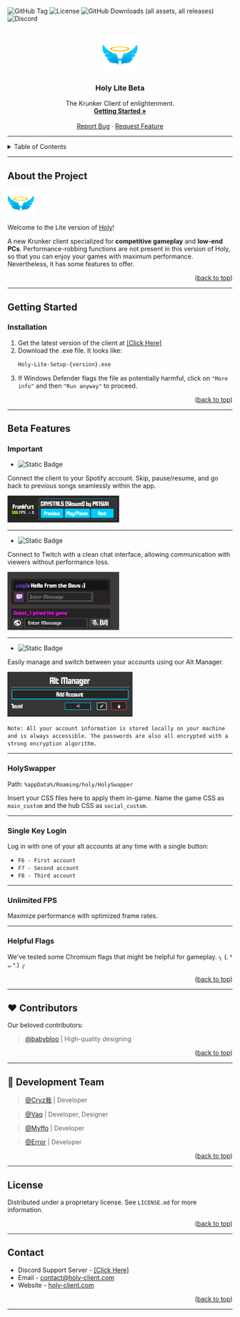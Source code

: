 <a id="readme-top"></a>

![GitHub Tag](https://img.shields.io/github/v/tag/vaqqq/holy-client-lite?style=for-the-badge&label=Version)
![License](https://img.shields.io/badge/Proprietary-green?style=for-the-badge&label=License)
![GitHub Downloads (all assets, all releases)](https://img.shields.io/github/downloads/vaqqq/holy-client-lite/total?style=for-the-badge)
![Discord](https://img.shields.io/discord/1269411543615930421?style=for-the-badge&label=Discord&color=%237289da&link=https%3A%2F%2Fdiscord.gg%2FmE6KyEeVMK)

<br />
<div align="center">
  <a href="https://github.com/vaqqq/holy-client-lite">
    <img src="images/holy.png" alt="Logo" width="80" height="80">
  </a>

  <h3 align="center">Holy Lite Beta</h3>

  <p align="center">
    The Krunker Client of enlightenment. 
    <br />
    <a href="#getting-started"><strong>Getting Started »</strong></a>
    <br />
    <br />
    <a href="https://discord.gg/mE6KyEeVMK">Report Bug</a>
    ·
    <a href="https://discord.gg/mE6KyEeVMK">Request Feature</a>
  </p>
</div>

---

<!-- TABLE OF CONTENTS -->
<details>
  <summary>Table of Contents</summary>
  <ol>
    <li>
      <a href="#about-the-project">About the Project</a>
    </li>
    <li>
      <a href="#getting-started">Getting Started</a>
      <ul>
        <li><a href="#installation">Installation</a></li>
      </ul>
    </li>
    <li>
      <a href="#beta-features">Beta Features</a> <!-- Fixed capitalization and spacing -->
      <ul>
        <li><a href="#important">Important</a></li>
        <li><a href="#holyswapper">HolySwapper</a></li>
        <li><a href="#single-key-login">Single Key Login</a></li>
        <li><a href="#unlimited-fps">Unlimited FPS</a></li>
        <li><a href="#helpful-flags">Helpful Flags</a></li>
      </ul>
    </li>
    <li><a href="#❤️-contributors">❤️ Contributors</a></li> <!-- Changed to text-only anchor -->
    <li><a href="#👥-development-team">👥 Development Team</a></li>
    <li><a href="#license">License</a></li>
    <li><a href="#contact">Contact</a></li>
  </ol>
</details>

---

<!-- ABOUT HOLY -->
## About the Project

<a href="https://github.com/vaqqq/holy-client-lite">
  <img src="images/holy.png" alt="Logo" width="60" height="60">
</a>

Welcome to the Lite version of [Holy](https://github.com/vaqqq/holy-client)!

A new Krunker client specialized for **competitive gameplay** and **low-end PCs**. Performance-robbing functions are not present in this version of Holy, so that you can enjoy your games with maximum performance. Nevertheless, it has some features to offer.

<p align="right">(<a href="#readme-top">back to top</a>)</p>

---

<!-- GETTING STARTED -->
## Getting Started

### Installation

1. Get the latest version of the client at [[Click Here]](https://github.com/vaqqq/holy-client-lite/releases)
2. Download the .exe file. It looks like:
   ```sh
   Holy-Lite-Setup-{version}.exe
   ```
3. If Windows Defender flags the file as potentially harmful, click on `"More info"` and then `"Run anyway"` to proceed.

<p align="right">(<a href="#readme-top">back to top</a>)</p>

---

<!-- FEATURES -->
## Beta Features

### Important
- ![Static Badge](https://img.shields.io/badge/Spotify-%23383838?style=for-the-badge&logo=spotify)

Connect the client to your Spotify account. Skip, pause/resume, and go back to previous songs seamlessly within the app.

<a href="https://github.com/vaqqq/holy-client-lite">
  <img src="images/spotify.png" alt="Spotify Logo" width="250" height="60">
</a>

---

- ![Static Badge](https://img.shields.io/badge/Twitch-%23383838?style=for-the-badge&logo=twitch)

Connect to Twitch with a clean chat interface, allowing communication with viewers without performance loss.

<a href="https://github.com/vaqqq/holy-client-lite">
  <img src="images/twitch.png" alt="Twitch Logo" width="250" height="130">
</a>

---

- ![Static Badge](https://img.shields.io/badge/Alt%20Manager-%23383838?style=for-the-badge)

Easily manage and switch between your accounts using our Alt Manager.

<a href="https://github.com/vaqqq/holy-client-lite">
  <img src="images/altmanager.png" alt="Alt Manager Logo" width="280" height="100">
</a>

`Note: All your account information is stored locally on your machine and is always accessible. The passwords are also all encrypted with a strong encryption algorithm.`

---

### HolySwapper

Path: `%appData%/Roaming/holy/HolySwapper`

Insert your CSS files here to apply them in-game. Name the game CSS as `main_custom` and the hub CSS as `social_custom`.

---

### Single Key Login

Log in with one of your alt accounts at any time with a single button:

- `F6 - First account`
- `F7 - Second account`
- `F8 - Third account`

---

### Unlimited FPS

Maximize performance with optimized frame rates.

---

### Helpful Flags

We've tested some Chromium flags that might be helpful for gameplay. ╮ (. ❛ ᴗ ❛.) ╭


<p align="right">(<a href="#readme-top">back to top</a>)</p>

---

<!-- ❤️ CONTRIBUTORS SECTION -->
## ❤️ Contributors

Our beloved contributors:

> [@babybloo]() | High-quality designing

<p align="right">(<a href="#readme-top">back to top</a>)</p>

---

<!-- 👥 DEVELOPMENT TEAM SECTION -->
## 👥 Development Team

> [@Cryz我]() | Developer

> [@Vaq]() | Developer, Designer

> [@Myffo]() | Developer

> [@Error]() | Developer

<p align="right">(<a href="#readme-top">back to top</a>)</p>

---

<!-- LICENSE SECTION -->
## License

Distributed under a proprietary license. See `LICENSE.md` for more information.

<p align="right">(<a href="#readme-top">back to top</a>)</p>

---

<!-- CONTACT SECTION -->
## Contact

- Discord Support Server - [[Click Here]](https://discord.gg/mE6KyEeVMK)
- Email - contact@holy-client.com
- Website - [holy-client.com](https://holy-client.com/)

<p align="right">(<a href="#readme-top">back to top</a>)</p>

---